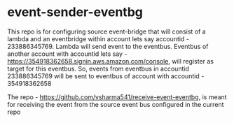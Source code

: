 # event-sender-eventbg

This repo is for configuring source event-bridge that will consist of a lambda and an eventbridge within account lets say accountid - 233886345769. Lambda will send event to the eventbus. Eventbus of another account with accountid lets say - https://354918362658.signin.aws.amazon.com/console, will register as target for this eventbus.
So, events from eventbus in accountid 233886345769 will be sent to eventbus of account with accountid - 354918362658


The repo - https://github.com/vsharma541/receive-event-eventbg, is meant for receiving the event from the source event bus configured in the current repo
